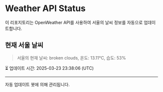 
# Weather API Status

이 리포지토리는 OpenWeather API를 사용하여 서울의 날씨 정보를 자동으로 업데이트합니다.

## 현재 서울 날씨
> 서울의 현재 날씨: broken clouds, 온도: 13.11°C, 습도: 53%

⏳ 업데이트 시간: 2025-03-23 23:38:06 (UTC)

---
자동 업데이트 봇에 의해 관리됩니다.

